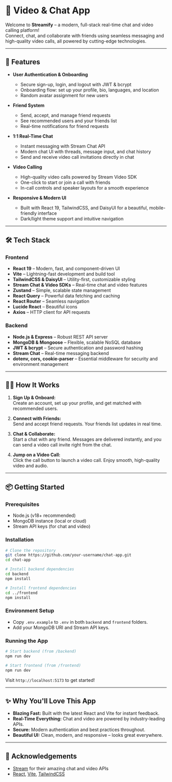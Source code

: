 # 🌟 Video & Chat App

Welcome to **Streamify** – a modern, full-stack real-time chat and video calling platform!  
Connect, chat, and collaborate with friends using seamless messaging and high-quality video calls, all powered by cutting-edge technologies.

---

## 🚀 Features

- **User Authentication & Onboarding**
  - Secure sign-up, login, and logout with JWT & bcrypt
  - Onboarding flow: set up your profile, bio, languages, and location
  - Random avatar assignment for new users

- **Friend System**
  - Send, accept, and manage friend requests
  - See recommended users and your friends list
  - Real-time notifications for friend requests

- **1:1 Real-Time Chat**
  - Instant messaging with Stream Chat API
  - Modern chat UI with threads, message input, and chat history
  - Send and receive video call invitations directly in chat

- **Video Calling**
  - High-quality video calls powered by Stream Video SDK
  - One-click to start or join a call with friends
  - In-call controls and speaker layouts for a smooth experience

- **Responsive & Modern UI**
  - Built with React 19, TailwindCSS, and DaisyUI for a beautiful, mobile-friendly interface
  - Dark/light theme support and intuitive navigation

---

## 🛠️ Tech Stack

### Frontend
- **React 19** – Modern, fast, and component-driven UI
- **Vite** – Lightning-fast development and build tool
- **TailwindCSS & DaisyUI** – Utility-first, customizable styling
- **Stream Chat & Video SDKs** – Real-time chat and video features
- **Zustand** – Simple, scalable state management
- **React Query** – Powerful data fetching and caching
- **React Router** – Seamless navigation
- **Lucide React** – Beautiful icons
- **Axios** – HTTP client for API requests

### Backend
- **Node.js & Express** – Robust REST API server
- **MongoDB & Mongoose** – Flexible, scalable NoSQL database
- **JWT & bcrypt** – Secure authentication and password hashing
- **Stream Chat** – Real-time messaging backend
- **dotenv, cors, cookie-parser** – Essential middleware for security and environment management

---

## 🧑‍💻 How It Works

1. **Sign Up & Onboard:**  
   Create an account, set up your profile, and get matched with recommended users.

2. **Connect with Friends:**  
   Send and accept friend requests. Your friends list updates in real time.

3. **Chat & Collaborate:**  
   Start a chat with any friend. Messages are delivered instantly, and you can send a video call invite right from the chat.

4. **Jump on a Video Call:**  
   Click the call button to launch a video call. Enjoy smooth, high-quality video and audio.

---

## 📦 Getting Started

### Prerequisites
- Node.js (v18+ recommended)
- MongoDB instance (local or cloud)
- Stream API keys (for chat and video)

### Installation

```bash
# Clone the repository
git clone https://github.com/your-username/chat-app.git
cd chat-app

# Install backend dependencies
cd backend
npm install

# Install frontend dependencies
cd ../frontend
npm install
```

### Environment Setup

- Copy `.env.example` to `.env` in both `backend` and `frontend` folders.
- Add your MongoDB URI and Stream API keys.

### Running the App

```bash
# Start backend (from /backend)
npm run dev

# Start frontend (from /frontend)
npm run dev
```

Visit `http://localhost:5173` to get started!

---

## ✨ Why You'll Love This App

- **Blazing Fast:** Built with the latest React and Vite for instant feedback.
- **Real-Time Everything:** Chat and video are powered by industry-leading APIs.
- **Secure:** Modern authentication and best practices throughout.
- **Beautiful UI:** Clean, modern, and responsive – looks great everywhere.

---

## 🙏 Acknowledgements

- [Stream](https://getstream.io/) for their amazing chat and video APIs
- [React](https://react.dev/), [Vite](https://vitejs.dev/), [TailwindCSS](https://tailwindcss.com/)
